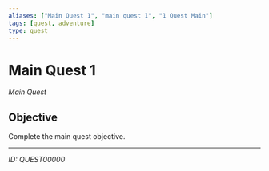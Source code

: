 ```yaml
---
aliases: ["Main Quest 1", "main quest 1", "1 Quest Main"]
tags: [quest, adventure]
type: quest
---
```


# Main Quest 1

*Main Quest*

## Objective
Complete the main quest objective.

---
*ID: QUEST00000*